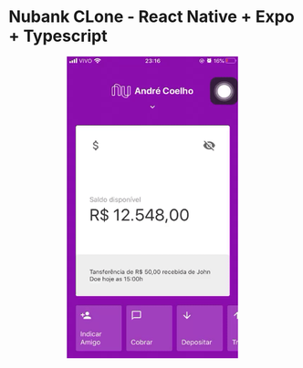 # Nubank CLone - React Native + Expo + Typescript

<p align="center">
  <img src="clone.gif" width="300"
  alt="Nubanck Clone Demo" />
</p>
